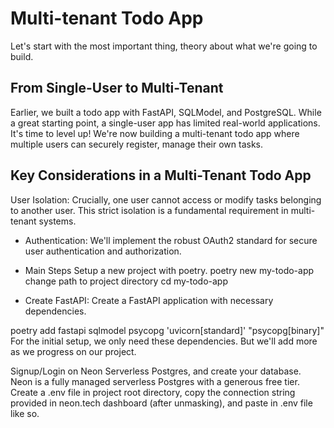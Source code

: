 # Multi-tenant Todo App

Let's start with the most important thing, theory about what we're going to build.

## From Single-User to Multi-Tenant

Earlier, we built a todo app with FastAPI, SQLModel, and PostgreSQL. While a great starting point, a single-user app has limited real-world applications. It's time to level up! We're now building a multi-tenant todo app where multiple users can securely register, manage their own tasks.

## Key Considerations in a Multi-Tenant Todo App

User Isolation: Crucially, one user cannot access or modify tasks belonging to another user. This strict isolation is a fundamental requirement in multi-tenant systems.

- Authentication: We'll implement the robust OAuth2 standard for secure user authentication and authorization.

- Main Steps
  Setup a new project with poetry.
  poetry new my-todo-app
  change path to project directory cd my-todo-app

- Create FastAPI: Create a FastAPI application with necessary dependencies.

poetry add fastapi sqlmodel psycopg 'uvicorn[standard]' "psycopg[binary]"
For the initial setup, we only need these dependencies. But we'll add more as we progress on our project.

Signup/Login on Neon Serverless Postgres, and create your database. Neon is a fully managed serverless Postgres with a generous free tier. Create a .env file in project root directory, copy the connection string provided in neon.tech dashboard (after unmasking), and paste in .env file like so.
